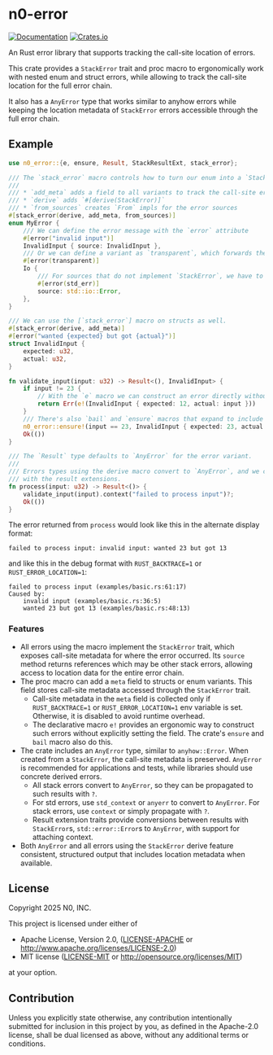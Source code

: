 # n0-error

[![Documentation](https://docs.rs/n0-error/badge.svg)](https://docs.rs/n0-error)
[![Crates.io](https://img.shields.io/crates/v/n0-error.svg)](https://crates.io/crates/n0-error)

An Rust error library that supports tracking the call-site location of errors.

This crate provides a `StackError` trait and proc macro to ergonomically work with nested
enum and struct errors, while allowing to track the call-site location for the
full error chain.

It also has a `AnyError` type that works similar to anyhow errors while keeping
the location metadata of `StackError` errors accessible through the full error chain.

## Example

```rust
use n0_error::{e, ensure, Result, StackResultExt, stack_error};

/// The `stack_error` macro controls how to turn our enum into a `StackError`.
///
/// * `add_meta` adds a field to all variants to track the call-site error location
/// * `derive` adds `#[derive(StackError)]`
/// * `from_sources` creates `From` impls for the error sources
#[stack_error(derive, add_meta, from_sources)]
enum MyError {
    /// We can define the error message with the `error` attribute
    #[error("invalid input")]
    InvalidInput { source: InvalidInput },
    /// Or we can define a variant as `transparent`, which forwards the Display impl to the error source.
    #[error(transparent)]
    Io {
        /// For sources that do not implement `StackError`, we have to mark the source as `std_err`.
        #[error(std_err)]
        source: std::io::Error,
    },
}

/// We can use the [`stack_error`] macro on structs as well.
#[stack_error(derive, add_meta)]
#[error("wanted {expected} but got {actual}")]
struct InvalidInput {
    expected: u32,
    actual: u32,
}

fn validate_input(input: u32) -> Result<(), InvalidInput> {
    if input != 23 {
        // With the `e` macro we can construct an error directly without spelling out the `meta` field:
        return Err(e!(InvalidInput { expected: 12, actual: input }))
    }
    /// There's also `bail` and `ensure` macros that expand to include the `meta` field:
    n0_error::ensure!(input == 23, InvalidInput { expected: 23, actual: input });
    Ok(())
}

/// The `Result` type defaults to `AnyError` for the error variant.
///
/// Errors types using the derive macro convert to `AnyError`, and we can add additional context
/// with the result extensions.
fn process(input: u32) -> Result<()> {
    validate_input(input).context("failed to process input")?;
    Ok(())
}
```

The error returned from `process` would look like this in the alternate display format:
```text
failed to process input: invalid input: wanted 23 but got 13
```
and like this in the debug format with `RUST_BACKTRACE=1` or `RUST_ERROR_LOCATION=1`:
```text
failed to process input (examples/basic.rs:61:17)
Caused by:
    invalid input (examples/basic.rs:36:5)
    wanted 23 but got 13 (examples/basic.rs:48:13)
```


### Features

- All errors using the macro implement the `StackError` trait, which exposes call-site metadata for
  where the error occurred. Its `source` method returns references which may be other stack errors,
  allowing access to location data for the entire error chain.
- The proc macro can add a `meta` field to structs or enum variants. This field stores call-site
  metadata accessed through the `StackError` trait.
    * Call-site metadata in the `meta` field is collected only if `RUST_BACKTRACE=1` or
     `RUST_ERROR_LOCATION=1` env variable is set. Otherwise, it is disabled to avoid runtime overhead.
    * The declarative macro `e!` provides an ergonomic way to construct such errors without
      explicitly setting the field. The crate's `ensure` and `bail` macro also do this.
- The crate includes an `AnyError` type, similar to `anyhow::Error`. When created from a
  `StackError`, the call-site metadata is preserved. `AnyError` is recommended for applications and
  tests, while libraries should use concrete derived errors.
    * All stack errors convert to `AnyError`, so they can be propagated to such results with `?`.
    * For std errors, use `std_context` or `anyerr` to convert to `AnyError`. For stack errors, use
      `context` or simply propagate with `?`.
    * Result extension traits provide conversions between results with `StackError`s,
      `std::error::Error`s to `AnyError`, with support for attaching context.
- Both `AnyError` and all errors using the `StackError` derive feature consistent, structured output
  that includes location metadata when available.

## License

Copyright 2025 N0, INC.

This project is licensed under either of

 * Apache License, Version 2.0, ([LICENSE-APACHE](LICENSE-APACHE) or
   http://www.apache.org/licenses/LICENSE-2.0)
 * MIT license ([LICENSE-MIT](LICENSE-MIT) or
   http://opensource.org/licenses/MIT)

at your option.

## Contribution

Unless you explicitly state otherwise, any contribution intentionally submitted for inclusion in this project by you, as defined in the Apache-2.0 license, shall be dual licensed as above, without any additional terms or conditions.
